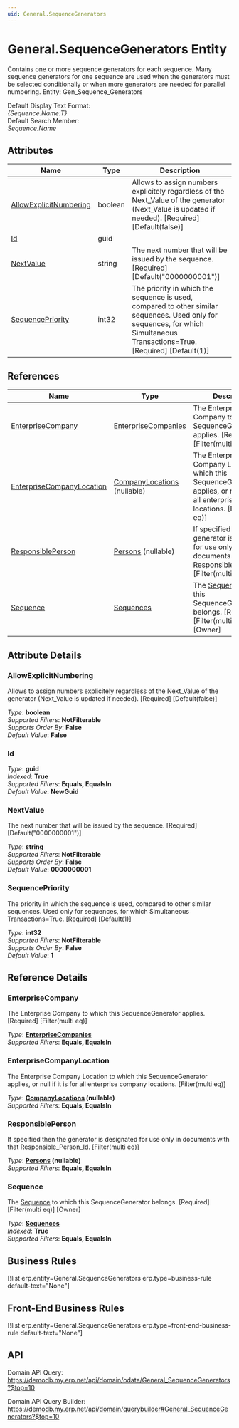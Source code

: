 ```yaml
---
uid: General.SequenceGenerators
---
```

# General.SequenceGenerators Entity

Contains one or more sequence generators for each sequence. Many sequence generators for one sequence are used when the generators must be selected conditionally or when more generators are needed for parallel numbering. Entity: Gen_Sequence_Generators

Default Display Text Format:  
_{Sequence.Name:T}_  
Default Search Member:  
_Sequence.Name_  

## Attributes

| Name | Type | Description |
| ---- | ---- | --- |
| [AllowExplicitNumbering](General.SequenceGenerators.md#allowexplicitnumbering) | boolean | Allows to assign numbers explicitely regardless of the Next_Value of the generator (Next_Value is updated if needed). [Required] [Default(false)] 
| [Id](General.SequenceGenerators.md#id) | guid |  
| [NextValue](General.SequenceGenerators.md#nextvalue) | string | The next number that will be issued by the sequence. [Required] [Default("0000000001")] 
| [SequencePriority](General.SequenceGenerators.md#sequencepriority) | int32 | The priority in which the sequence is used, compared to other similar sequences. Used only for sequences, for which Simultaneous Transactions=True. [Required] [Default(1)] 

## References

| Name | Type | Description |
| ---- | ---- | --- |
| [EnterpriseCompany](General.SequenceGenerators.md#enterprisecompany) | [EnterpriseCompanies](General.EnterpriseCompanies.md) | The Enterprise Company to which this SequenceGenerator applies. [Required] [Filter(multi eq)] |
| [EnterpriseCompanyLocation](General.SequenceGenerators.md#enterprisecompanylocation) | [CompanyLocations](General.Contacts.CompanyLocations.md) (nullable) | The Enterprise Company Location to which this SequenceGenerator applies, or null if it is for all enterprise company locations. [Filter(multi eq)] |
| [ResponsiblePerson](General.SequenceGenerators.md#responsibleperson) | [Persons](General.Contacts.Persons.md) (nullable) | If specified then the generator is designated for use only in documents with that Responsible_Person_Id. [Filter(multi eq)] |
| [Sequence](General.SequenceGenerators.md#sequence) | [Sequences](General.Sequences.md) | The [Sequence](General.SequenceGenerators.md#sequence) to which this SequenceGenerator belongs. [Required] [Filter(multi eq)] [Owner] |


## Attribute Details

### AllowExplicitNumbering

Allows to assign numbers explicitely regardless of the Next_Value of the generator (Next_Value is updated if needed). [Required] [Default(false)]

_Type_: **boolean**  
_Supported Filters_: **NotFilterable**  
_Supports Order By_: **False**  
_Default Value_: **False**  

### Id

_Type_: **guid**  
_Indexed_: **True**  
_Supported Filters_: **Equals, EqualsIn**  
_Default Value_: **NewGuid**  

### NextValue

The next number that will be issued by the sequence. [Required] [Default("0000000001")]

_Type_: **string**  
_Supported Filters_: **NotFilterable**  
_Supports Order By_: **False**  
_Default Value_: **0000000001**  

### SequencePriority

The priority in which the sequence is used, compared to other similar sequences. Used only for sequences, for which Simultaneous Transactions=True. [Required] [Default(1)]

_Type_: **int32**  
_Supported Filters_: **NotFilterable**  
_Supports Order By_: **False**  
_Default Value_: **1**  


## Reference Details

### EnterpriseCompany

The Enterprise Company to which this SequenceGenerator applies. [Required] [Filter(multi eq)]

_Type_: **[EnterpriseCompanies](General.EnterpriseCompanies.md)**  
_Supported Filters_: **Equals, EqualsIn**  

### EnterpriseCompanyLocation

The Enterprise Company Location to which this SequenceGenerator applies, or null if it is for all enterprise company locations. [Filter(multi eq)]

_Type_: **[CompanyLocations](General.Contacts.CompanyLocations.md) (nullable)**  
_Supported Filters_: **Equals, EqualsIn**  

### ResponsiblePerson

If specified then the generator is designated for use only in documents with that Responsible_Person_Id. [Filter(multi eq)]

_Type_: **[Persons](General.Contacts.Persons.md) (nullable)**  
_Supported Filters_: **Equals, EqualsIn**  

### Sequence

The [Sequence](General.SequenceGenerators.md#sequence) to which this SequenceGenerator belongs. [Required] [Filter(multi eq)] [Owner]

_Type_: **[Sequences](General.Sequences.md)**  
_Indexed_: **True**  
_Supported Filters_: **Equals, EqualsIn**  



## Business Rules

[!list erp.entity=General.SequenceGenerators erp.type=business-rule default-text="None"]

## Front-End Business Rules

[!list erp.entity=General.SequenceGenerators erp.type=front-end-business-rule default-text="None"]

## API

Domain API Query:
<https://demodb.my.erp.net/api/domain/odata/General_SequenceGenerators?$top=10>

Domain API Query Builder:
<https://demodb.my.erp.net/api/domain/querybuilder#General_SequenceGenerators?$top=10>

